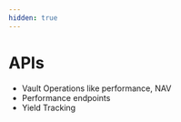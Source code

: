 ```yaml
---
hidden: true
---
```


# APIs

* Vault Operations like performance, NAV
* Performance endpoints
* Yield Tracking
